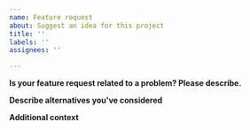 ```yaml
---
name: Feature request
about: Suggest an idea for this project
title: ''
labels: ''
assignees: ''

---
```


**Is your feature request related to a problem? Please describe.**


**Describe alternatives you've considered**


**Additional context**


